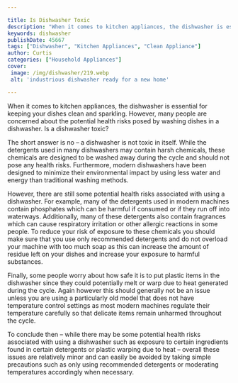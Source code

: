 ```yaml
---

title: Is Dishwasher Toxic
description: "When it comes to kitchen appliances, the dishwasher is essential for keeping your dishes clean and sparkling. However, many people...continue on"
keywords: dishwasher
publishDate: 45667
tags: ["Dishwasher", "Kitchen Appliances", "Clean Appliance"]
author: Curtis
categories: ["Household Appliances"]
cover: 
 image: /img/dishwasher/219.webp
 alt: 'industrious dishwasher ready for a new home'

---
```


When it comes to kitchen appliances, the dishwasher is essential for keeping your dishes clean and sparkling. However, many people are concerned about the potential health risks posed by washing dishes in a dishwasher. Is a dishwasher toxic?

The short answer is no – a dishwasher is not toxic in itself. While the detergents used in many dishwashers may contain harsh chemicals, these chemicals are designed to be washed away during the cycle and should not pose any health risks. Furthermore, modern dishwashers have been designed to minimize their environmental impact by using less water and energy than traditional washing methods.

However, there are still some potential health risks associated with using a dishwasher. For example, many of the detergents used in modern machines contain phosphates which can be harmful if consumed or if they run off into waterways. Additionally, many of these detergents also contain fragrances which can cause respiratory irritation or other allergic reactions in some people. To reduce your risk of exposure to these chemicals you should make sure that you use only recommended detergents and do not overload your machine with too much soap as this can increase the amount of residue left on your dishes and increase your exposure to harmful substances.

Finally, some people worry about how safe it is to put plastic items in the dishwasher since they could potentially melt or warp due to heat generated during the cycle. Again however this should generally not be an issue unless you are using a particularly old model that does not have temperature control settings as most modern machines regulate their temperature carefully so that delicate items remain unharmed throughout the cycle. 

To conclude then – while there may be some potential health risks associated with using a dishwasher such as exposure to certain ingredients found in certain detergents or plastic warping due to heat – overall these issues are relatively minor and can easily be avoided by taking simple precautions such as only using recommended detergents or moderating temperatures accordingly when necessary.
